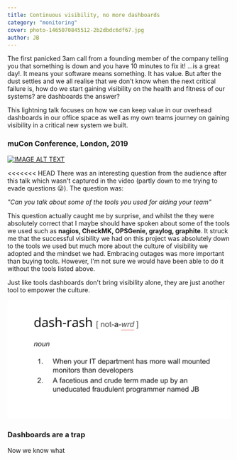 ```yaml
---
title: Continuous visibility, no more dashboards
category: "monitoring"
cover: photo-1465070845512-2b2dbdc6df67.jpg
author: JB
---
```


The first panicked 3am call from a founding member of the company telling you that something is down and you have 10 minutes to fix it! ...is a great day!. It means your software means something. It has value. But after the dust settles and we all realise that we don’t know when the next critical failure is, how do we start gaining visibility on the health and fitness of our systems? are dashboards the answer?

This lightning talk focuses on how we can keep value in our overhead dashboards in our office space as well as my own teams journey on gaining visibility in a critical new system we built.


### muCon Conference, London, 2019

[![IMAGE ALT TEXT](https://i.vimeocdn.com/video/787121577.webp?mw=640&mh=360)](https://player.vimeo.com/video/339167478 "Continuous Visivility, no more dashboards!")

<<<<<<< HEAD
There was an interesting question from the audience after this talk which wasn't captured in the video (partly down to me trying to evade questions :stuck_out_tongue:). The question was:

*"Can you talk about some of the tools you used for aiding your team"*

This question actually caught me by surprise, and whilst the they were absolutely correct that I maybe should have spoken about some of the tools we used such as **nagios, CheckMK, OPSGenie, graylog, graphite**. It struck me that the successful visibility we had on this project was absolutely down to the tools we used but much more about the culture of visibility we adopted and the mindset we had. Embracing outages was more important than buying tools. However, I'm not sure we would have been able to do it without the tools listed above.

Just like tools dashboards don't bring visibility alone, they are just another tool to empower the culture.

![](./dash-rash-12334.png)

### Dashboards are a trap

Now we know what